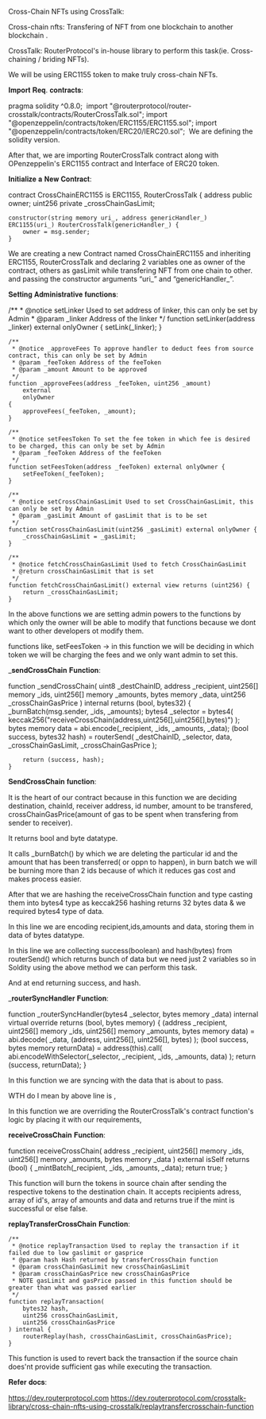 Cross-Chain NFTs using CrossTalk:

Cross-chain nfts: Transfering of NFT from one blockchain to another blockchain .

CrossTalk: RouterProtocol's in-house library to perform this task(ie. Cross-chaining / briding NFTs).

We will be using ERC1155 token to make truly cross-chain NFTs.

𝐈𝐦𝐩𝐨𝐫𝐭 𝐑𝐞𝐪. 𝐜𝐨𝐧𝐭𝐫𝐚𝐜𝐭𝐬:

pragma solidity ^0.8.0;
​
import "@routerprotocol/router-crosstalk/contracts/RouterCrossTalk.sol";
import "@openzeppelin/contracts/token/ERC1155/ERC1155.sol";
import "@openzeppelin/contracts/token/ERC20/IERC20.sol";
​
We are defining the solidity version.

After that, we are importing RouterCrossTalk contract along with OPenzeppelin's ERC1155 contract and Interface of ERC20 token.

𝐈𝐧𝐢𝐭𝐢𝐚𝐥𝐢𝐳𝐞 𝐚 𝐍𝐞𝐰 𝐂𝐨𝐧𝐭𝐫𝐚𝐜𝐭:

contract CrossChainERC1155 is ERC1155, RouterCrossTalk { 
    address public owner;
    uint256 private _crossChainGasLimit;
    
    constructor(string memory uri_, address genericHandler_)
    ERC1155(uri_) RouterCrossTalk(genericHandler_) {
        owner = msg.sender;
    }


We are creating a new Contract named CrossChainERC1155 and inheriting ERC1155, RouterCrossTalk 
and declaring 2 variables 
one as owner of the contract, others as 
gasLimit while transfering NFT from one chain to other.
and passing the constructor arguments “uri_” and “genericHandler_”.

𝐒𝐞𝐭𝐭𝐢𝐧𝐠 𝐀𝐝𝐦𝐢𝐧𝐢𝐬𝐭𝐫𝐚𝐭𝐢𝐯𝐞 𝐟𝐮𝐧𝐜𝐭𝐢𝐨𝐧𝐬:

 
   /**
     * @notice setLinker Used to set address of linker, this can only be set by Admin
     * @param _linker Address of the linker
     */
    function setLinker(address _linker) external onlyOwner {
        setLink(_linker);
    }

    /**
     * @notice _approveFees To approve handler to deduct fees from source contract, this can only be set by Admin
     * @param _feeToken Address of the feeToken
     * @param _amount Amount to be approved
     */
    function _approveFees(address _feeToken, uint256 _amount)
        external
        onlyOwner
    {
        approveFees(_feeToken, _amount);
    }

    /**
     * @notice setFeesToken To set the fee token in which fee is desired to be charged, this can only be set by Admin
     * @param _feeToken Address of the feeToken
     */
    function setFeesToken(address _feeToken) external onlyOwner {
        setFeeToken(_feeToken);
    }
    
    /**
     * @notice setCrossChainGasLimit Used to set CrossChainGasLimit, this can only be set by Admin
     * @param _gasLimit Amount of gasLimit that is to be set
     */
    function setCrossChainGasLimit(uint256 _gasLimit) external onlyOwner {
        _crossChainGasLimit = _gasLimit;
    }

    /**
     * @notice fetchCrossChainGasLimit Used to fetch CrossChainGasLimit
     * @return crossChainGasLimit that is set
     */
    function fetchCrossChainGasLimit() external view returns (uint256) {
        return _crossChainGasLimit;
    }

In the above functions we are setting admin powers to the functions by which only the owner will be able to modify that functions because we dont want to other developers ot modify them.

functions like, 
setFeesToken -> in this function we will be deciding in which token we will be charging the fees and we only want admin to set this.

_𝐬𝐞𝐧𝐝𝐂𝐫𝐨𝐬𝐬𝐂𝐡𝐚𝐢𝐧 𝐅𝐮𝐧𝐜𝐭𝐢𝐨𝐧:

function _sendCrossChain(
        uint8 _destChainID,
        address _recipient,
        uint256[] memory _ids,
        uint256[] memory _amounts,
        bytes memory _data,
        uint256 _crossChainGasPrice
    ) internal returns (bool, bytes32) {
        _burnBatch(msg.sender, _ids, _amounts);
        bytes4 _selector = bytes4(
            keccak256("receiveCrossChain(address,uint256[],uint256[],bytes)")
        );
        bytes memory data = abi.encode(_recipient, _ids, _amounts, _data);
        (bool success, bytes32 hash) = routerSend(
            _destChainID,
            _selector,
            data,
            _crossChainGasLimit,
            _crossChainGasPrice
        );

        return (success, hash);
    }

𝐒𝐞𝐧𝐝𝐂𝐫𝐨𝐬𝐬𝐂𝐡𝐚𝐢𝐧 𝐟𝐮𝐧𝐜𝐭𝐢𝐨𝐧:

It is the heart of our contract because in this function we are deciding destination, chainId, receiver address, id number, amount to be transfered, crossChainGasPrice(amount of gas to be spent when transfering from sender to receiver).

It returns bool and byte datatype.

It calls _burnBatch() by which we are deleting the particular id and the amount that has been transferred( or oppn to happen), in burn batch we will be burning more than 2 ids because of which it reduces gas cost and makes process easier.

After that we are hashing the receiveCrossChain function and type casting them into bytes4 type as keccak256 hashing returns 32 bytes data & we required bytes4 type of data.

In this line we are encoding recipient,ids,amounts and data, storing them in data of bytes datatype.

In this line we are collecting success(boolean) and hash(bytes) from routerSend() which returns bunch of data but we need just 2 variables so in Soldity using the above method we can perform this task.

And at end returning success, and hash.

_𝐫𝐨𝐮𝐭𝐞𝐫𝐒𝐲𝐧𝐜𝐇𝐚𝐧𝐝𝐥𝐞𝐫 𝐅𝐮𝐧𝐜𝐭𝐢𝐨𝐧:

function _routerSyncHandler(bytes4 _selector, bytes memory _data)
        internal
        virtual
        override
        returns (bool, bytes memory)
    {
        (address _recipient, uint256[] memory _ids, uint256[] memory _amounts, bytes memory data) = abi.decode(
            _data,
            (address, uint256[], uint256[], bytes)
        );
        (bool success, bytes memory returnData) = address(this).call(
            abi.encodeWithSelector(_selector, _recipient, _ids, _amounts, data)
        );
        return (success, returnData);
    }


In this function we are syncing with the data that is about to pass. 

WTH do I mean by above line is ,

In this function we are overriding the RouterCrossTalk's contract function's logic by placing it with our requirements,

𝐫𝐞𝐜𝐞𝐢𝐯𝐞𝐂𝐫𝐨𝐬𝐬𝐂𝐡𝐚𝐢𝐧 𝐅𝐮𝐧𝐜𝐭𝐢𝐨𝐧:

  function receiveCrossChain(
        address _recipient,
        uint256[] memory _ids,
        uint256[] memory _amounts,
        bytes memory _data
    ) external isSelf returns (bool) {
        _mintBatch(_recipient, _ids, _amounts, _data);
        return true;
    }

This function will burn the tokens in source chain after sending the respective tokens to the destination chain.
It accepts recipients adress, array of id's, array of amounts and data and returns true if the mint is successful or else false.

𝐫𝐞𝐩𝐥𝐚𝐲𝐓𝐫𝐚𝐧𝐬𝐟𝐞𝐫𝐂𝐫𝐨𝐬𝐬𝐂𝐡𝐚𝐢𝐧 𝐅𝐮𝐧𝐜𝐭𝐢𝐨𝐧:

    /**
     * @notice replayTransaction Used to replay the transaction if it failed due to low gaslimit or gasprice
     * @param hash Hash returned by transferCrossChain function
     * @param crossChainGasLimit new crossChainGasLimit
     * @param crossChainGasPrice new crossChainGasPrice
     * NOTE gasLimit and gasPrice passed in this function should be greater than what was passed earlier
     */
    function replayTransaction(
        bytes32 hash,
        uint256 crossChainGasLimit,
        uint256 crossChainGasPrice
    ) internal {
        routerReplay(hash, crossChainGasLimit, crossChainGasPrice);
    }

This function is used to revert back the transaction if the source chain does'nt provide sufficient gas while executing the transaction.

𝐑𝐞𝐟𝐞𝐫 𝐝𝐨𝐜𝐬: 

https://dev.routerprotocol.com
https://dev.routerprotocol.com/crosstalk-library/cross-chain-nfts-using-crosstalk/replaytransfercrosschain-function
